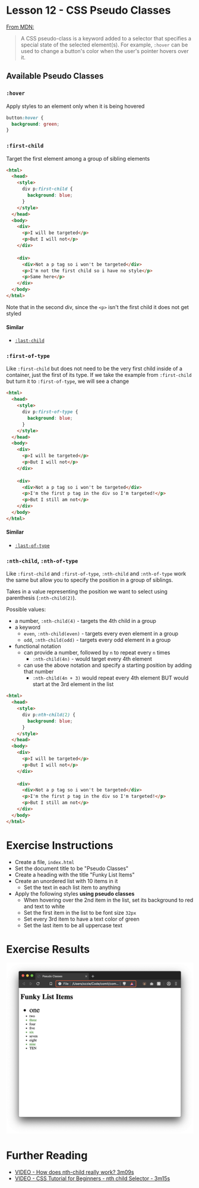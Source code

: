# Lesson 12 - CSS Pseudo Classes

[From MDN:](https://developer.mozilla.org/en-US/docs/Web/CSS/Pseudo-classes)

> A CSS pseudo-class is a keyword added to a selector that specifies a special state of the selected element(s). For example, `:hover` can be used to change a button's color when the user's pointer hovers over it.

## Available Pseudo Classes

### `:hover`

Apply styles to an element only when it is being hovered

```css
button:hover {
  background: green;
}
```

### `:first-child`

Target the first element among a group of sibling elements

```html
<html>
  <head>
    <style>
      div p:first-child {
        background: blue;
      }
    </style>
  </head>
  <body>
    <div>
      <p>I will be targeted</p>
      <p>But I will not</p>
    </div>

    <div>
      <div>Not a p tag so i won't be targeted</div>
      <p>I'm not the first child so i have no style</p>
      <p>Same here</p>
    </div>
  </body>
</html>
```

Note that in the second div, since the `<p>` isn't the first child it does not get styled

#### Similar

- [`:last-child`](https://developer.mozilla.org/en-US/docs/Web/CSS/:last-child)

### `:first-of-type`

Like `:first-child` but does not need to be the very first child inside of a container, just the first of its type. If we take the example from `:first-child` but turn it to `:first-of-type`, we will see a change

```html
<html>
  <head>
    <style>
      div p:first-of-type {
        background: blue;
      }
    </style>
  </head>
  <body>
    <div>
      <p>I will be targeted</p>
      <p>But I will not</p>
    </div>

    <div>
      <div>Not a p tag so i won't be targeted</div>
      <p>I'm the first p tag in the div so I'm targeted!</p>
      <p>But I still am not</p>
    </div>
  </body>
</html>
```

#### Similar

- [`:last-of-type`](https://developer.mozilla.org/en-US/docs/Web/CSS/:last-of-type)

### `:nth-child`, `:nth-of-type`

Like `:first-child` and `:first-of-type`, `:nth-child` and `:nth-of-type` work the same but allow you to specify the position in a group of siblings.

Takes in a value representing the position we want to select using parenthesis (`:nth-child(2)`).

Possible values:

- a number, `:nth-child(4)` - targets the 4th child in a group
- a keyword
  - `even`, `:nth-child(even)` - targets every even element in a group
  - `odd`, `:nth-child(odd)` - targets every odd element in a group
- functional notation
  - can provide a number, followed by `n` to repeat every `n` times
    - `:nth-child(4n)` - would target every 4th element
  - can use the above notation and specify a starting position by adding that number
    - `:nth-child(4n + 3)` would repeat every 4th element BUT would start at the 3rd element in the list

```html
<html>
  <head>
    <style>
      div p:nth-child(2) {
        background: blue;
      }
    </style>
  </head>
  <body>
    <div>
      <p>I will be targeted</p>
      <p>But I will not</p>
    </div>

    <div>
      <div>Not a p tag so i won't be targeted</div>
      <p>I'm the first p tag in the div so I'm targeted!</p>
      <p>But I still am not</p>
    </div>
  </body>
</html>
```

# Exercise Instructions

- Create a file, `index.html`
- Set the document title to be "Pseudo Classes"
- Create a heading with the title "Funky List Items"
- Create an unordered list with 10 items in it
  - Set the text in each list item to anything
- Apply the following styles **using pseudo classes**
  - When hovering over the 2nd item in the list, set its background to red and text to white
  - Set the first item in the list to be font size `32px`
  - Set every 3rd item to have a text color of green
  - Set the last item to be all uppercase text

# Exercise Results

![Result](result.png)

# Further Reading

- [VIDEO - How does nth-child really work? 3m09s](https://www.youtube.com/watch?v=KIIktcWu6hc)
- [VIDEO - CSS Tutorial for Beginners - nth child Selector - 3m15s](https://www.youtube.com/watch?v=8ltqU8rBM8Y)
